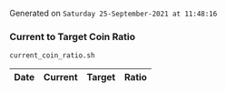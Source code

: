 Generated on `Saturday 25-September-2021 at 11:48:16`

### Current to Target Coin Ratio
`current_coin_ratio.sh`

Date|Current|Target|Ratio
---|---|---|---
